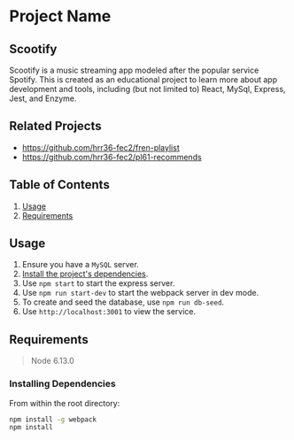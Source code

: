 # Project Name
## Scootify

Scootify is a music streaming app modeled after the popular service Spotify. This is created as an educational project to learn more about app development and tools, including (but not limited to) React, MySql, Express, Jest, and Enzyme.

## Related Projects

  - https://github.com/hrr36-fec2/fren-playlist
  - https://github.com/hrr36-fec2/pl61-recommends

## Table of Contents

1. [Usage](#Usage)
1. [Requirements](#requirements)

## Usage

1. Ensure you have a `MySQL` server.
2. [Install the project's dependencies](#installing-dependencies).
3. Use `npm start` to start the express server.
4. Use `npm run start-dev` to start the webpack server in dev mode.
5. To create and seed the database, use `npm run db-seed`.
6. Use `http://localhost:3001` to view the service.

## Requirements

> Node 6.13.0

### Installing Dependencies

From within the root directory:

```sh
npm install -g webpack
npm install
```

